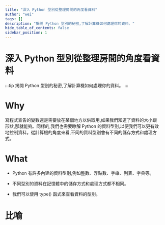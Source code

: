 ```yaml
---
title: "深入 Python 型別從整理房間的角度看資料"
author: "wei"
tags: []
description: "揭開 Python 型別的秘密,了解計算機如何處理你的資料。"
hide_table_of_contents: false
sidebar_position: 1
---
```


# 深入 Python 型別從整理房間的角度看資料

:::tip
揭開 Python 型別的秘密,了解計算機如何處理你的資料。
:::

# Why

寫程式宣告的變數還是需要放在某個地方以供取用,如果我們知道了資料的大小跟形狀,那就能夠。同樣的,我們也需要瞭解 Python 的資料型別,以便我們可以更有效地控制資料。從計算機的角度來看,不同的資料型別會有不同的儲存方式和處理方式。

# What

- Python 有許多內建的資料型別,例如整數、浮點數、字串、列表、字典等。

- 不同型別的資料在記憶體中的儲存方式和處理方式都不相同。

- 我們可以使用 type() 函式來查看資料的型別。

# 比喻